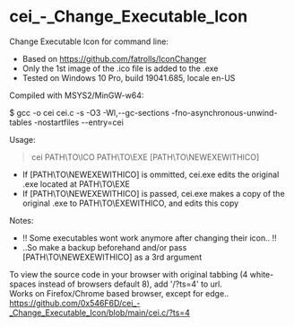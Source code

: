 # cei_-_Change_Executable_Icon


Change Executable Icon for command line:
  - Based on https://github.com/fatrolls/IconChanger
  - Only the 1st image of the .ico file is added to the .exe
  - Tested on Windows 10 Pro, build 19041.685, locale en-US


Compiled with MSYS2/MinGW-w64:

  $ gcc -o cei cei.c -s -O3 -Wl,--gc-sections -fno-asynchronous-unwind-tables -nostartfiles --entry=cei


Usage:

  > cei PATH\TO\ICO PATH\TO\EXE [PATH\TO\NEWEXEWITHICO]
  - If [PATH\TO\NEWEXEWITHICO] is ommitted, cei.exe edits the original .exe located at PATH\TO\EXE
  - If [PATH\TO\NEWEXEWITHICO] is passed, cei.exe makes a copy of the original .exe to PATH\TO\EXEWITHICO, and edits this copy


Notes:

  - !! Some executables wont work anymore after changing their icon.. !!
  - ..So make a backup beforehand and/or pass [PATH\TO\NEWEXEWITHICO] as a 3rd argument

To view the source code in your browser with original tabbing (4 white-spaces instead of browsers default 8), add '/?ts=4' to url.  
Works on Firefox/Chrome based browser, except for edge..  
https://github.com/0x546F6D/cei_-_Change_Executable_Icon/blob/main/cei.c/?ts=4
